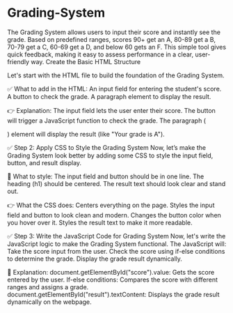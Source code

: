 # Grading-System
The Grading System allows users to input their score and instantly see the grade. Based on predefined ranges, scores 90+ get an A, 80-89 get a B, 70-79 get a C, 60-69 get a D, and below 60 gets an F. This simple tool gives quick feedback, making it easy to assess performance in a clear, user-friendly way.
Create the Basic HTML Structure

Let's start with the HTML file to build the foundation of the Grading System.

✅ What to add in the HTML:
An input field for entering the student's score.
A button to check the grade.
A paragraph element to display the result.

👉 Explanation:
The input field lets the user enter their score.
The button will trigger a JavaScript function to check the grade.
The paragraph (<p>) element will display the result (like "Your grade is A").

✅ Step 2: Apply CSS to Style the Grading System
Now, let’s make the Grading System look better by adding some CSS to style the input field, button, and result display.

🎨 What to style:
The input field and button should be in one line.
The heading (h1) should be centered.
The result text should look clear and stand out.

👉 What the CSS does:
Centers everything on the page.
Styles the input field and button to look clean and modern.
Changes the button color when you hover over it.
Styles the result text to make it more readable.

✅ Step 3: Write the JavaScript Code for Grading System
Now, let's write the JavaScript logic to make the Grading System functional. The JavaScript will:
Take the score input from the user.
Check the score using if-else conditions to determine the grade.
Display the grade result dynamically.

🧩 Explanation:
document.getElementById("score").value: Gets the score entered by the user.
If-else conditions: Compares the score with different ranges and assigns a grade.
document.getElementById("result").textContent: Displays the grade result dynamically on the webpage.





